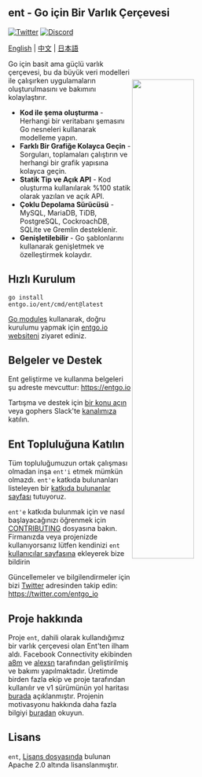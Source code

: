 ## ent - Go için Bir Varlık Çerçevesi

[![Twitter](https://img.shields.io/twitter/url/https/twitter.com/entgo_io.svg?style=social&label=Follow%20%40entgo_io)](https://twitter.com/entgo_io)
[![Discord](https://img.shields.io/discord/885059418646003782?label=discord&logo=discord&style=flat-square&logoColor=white)](https://discord.gg/qZmPgTE6RX)

[English](README.md) | [中文](README_zh.md) | [日本語](README_jp.md)

<img width="50%"
align="right"
style="display: block; margin:40px auto;"
src="https://s3.eu-central-1.amazonaws.com/entgo.io/assets/gopher_graph.png"/>

Go için basit ama güçlü varlık çerçevesi, bu da büyük veri modelleri ile çalışırken uygulamaların oluşturulmasını ve bakımını kolaylaştırır.

- **Kod ile şema oluşturma** - Herhangi bir veritabanı şemasını Go nesneleri kullanarak modelleme yapın.
- **Farklı Bir Grafiğe Kolayca Geçin** - Sorguları, toplamaları çalıştırın ve herhangi bir grafik yapısına kolayca geçin.
- **Statik Tip ve Açık API** - Kod oluşturma kullanılarak %100 statik olarak yazılan ve açık API.
- **Çoklu Depolama Sürücüsü** - MySQL, MariaDB, TiDB, PostgreSQL, CockroachDB, SQLite ve Gremlin desteklenir.
- **Genişletilebilir** - Go şablonlarını kullanarak genişletmek ve özelleştirmek kolaydır.

## Hızlı Kurulum
```console
go install entgo.io/ent/cmd/ent@latest
```

[Go modules] kullanarak, doğru kurulumu yapmak için [entgo.io websiteni](https://entgo.io/docs/code-gen/#version-compatibility-between-entc-and-ent) ziyaret ediniz.

## Belgeler ve Destek
Ent geliştirme ve kullanma belgeleri şu adreste mevcuttur: https://entgo.io

Tartışma ve destek için [bir konu açın](https://github.com/ent/ent/issues/new/choose) veya gophers Slack'te [kanalımıza](https://gophers.slack.com/archives/C01FMSQDT53) katılın.

## Ent Topluluğuna Katılın
Tüm topluluğumuzun ortak çalışması olmadan inşa `ent'i` etmek mümkün olmazdı. `ent'e` katkıda bulunanları listeleyen bir [katkıda bulunanlar sayfası](doc/md/contributors.md) tutuyoruz.

`ent'e` katkıda bulunmak için ve nasıl başlayacağınızı öğrenmek için [CONTRIBUTING](CONTRIBUTING.md) dosyasına bakın. 
Firmanızda veya projenizde kullanıyorsanız lütfen kendinizi `ent` [kullanıcılar sayfasına](https://github.com/ent/ent/wiki/ent-users) ekleyerek bize bildirin

Güncellemeler ve bilgilendirmeler için bizi [Twitter](https://twitter.com/entgo_io) adresinden takip edin: https://twitter.com/entgo_io

## Proje hakkında
Proje `ent`, dahili olarak kullandığımız bir varlık çerçevesi olan Ent'ten ilham aldı.
Facebook Connectivity ekibinden [a8m](https://github.com/a8m) ve [alexsn](https://github.com/alexsn) tarafından geliştirilmiş ve bakımı yapılmaktadır. 
Üretimde birden fazla ekip ve proje tarafından kullanılır ve v1 sürümünün yol haritası [burada](https://github.com/ent/ent/issues/46) açıklanmıştır.
Projenin motivasyonu hakkında daha fazla bilgiyi [buradan](https://entgo.io/blog/2019/10/03/introducing-ent) okuyun.

## Lisans
`ent`, [Lisans dosyasında](LICENSE) bulunan Apache 2.0 altında lisanslanmıştır.

[entgo yükleme]: https://entgo.io/docs/code-gen/#version-compatibility-between-entc-and-ent
[Go modules]: https://github.com/golang/go/wiki/Modules#quick-start
[fbc]: https://connectivity.fb.com
